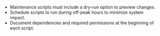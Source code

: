 - Maintenance scripts must include a dry-run option to preview changes.
- Schedule scripts to run during off-peak hours to minimize system impact.
- Document dependencies and required permissions at the beginning of each script.
